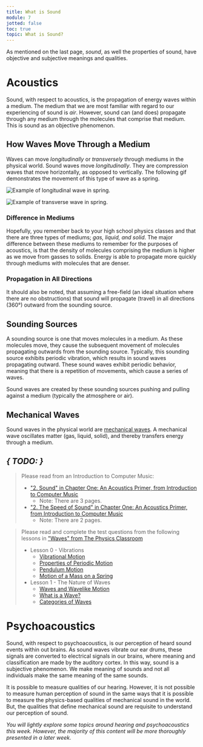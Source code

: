 ```yaml
---
title: What is Sound
module: 7
jotted: false
toc: true
topic: What is Sound?
---
```


As mentioned on the last page, _sound_, as well the properties of sound, have objective and subjective meanings and qualities.

# Acoustics

Sound, with respect to acoustics, is the propagation of energy waves within a medium. The medium that we are most familiar with regard to our experiencing of sound is _air_. However, sound can (and does) propagate through any medium through the molecules that comprise that medium. This is sound as an objective phenomenon.

## How Waves Move Through a Medium

Waves can move _longitudinally_ or _transversely_ through mediums in the physical world. Sound waves move _longitudinally_. They are compression waves that move horizontally, as opposed to vertically. The following gif demonstrates the movement of this type of wave as a spring.

![Example of longitudinal wave in spring.](../imgs/longitudinal-wave-ex.gif "Example of longitudinal wave in spring.")

![Example of transverse wave in spring.](../imgs/transverse-wave-ex.gif "Example of transverse wave in spring.")

<!-- Add additional videos or animated examples. Particularly of a particle system example. Melecules hanging in air normally, and with sound wave propagation  -->


### Difference in Mediums

Hopefully, you remember back to your high school physics classes and that there are three types of mediums; _gas, liquid, and solid_. The major difference between these mediums to remember for the purposes of acoustics, is that the density of molecules comprising the medium is higher as we move from gasses to solids. Energy is able to propagate more quickly through mediums with molecules that are denser.

### Propagation in All Directions

It should also be noted, that assuming a free-field (an ideal situation where there are no obstructions) that sound will propagate (travel) in all directions (360°) outward from the sounding source.

<!-- Add image/gif demo-ing -->

## Sounding Sources

A sounding source is one that moves molecules in a medium. As these molecules move, they cause the subsequent movement of molecules propagating outwards from the sounding source. Typically, this sounding source exhibits periodic vibration, which results in sound waves propagating outward. These sound waves exhibit periodic behavior, meaning that there is a repetition of movements, which cause a series of waves.

Sound waves are created by these sounding sources pushing and pulling against a medium (typically the atmosphere or air).

## Mechanical Waves

Sound waves in the physical world are [mechanical waves](https://en.wikipedia.org/wiki/Mechanical_wave). A mechanical wave oscillates matter (gas, liquid, solid), and thereby transfers energy through a medium.

<!--

## Speed of Sound

!!! Enter info on Speed of Sound!

-->

## **_{ TODO: }_**

> Please read from an Introduction to Computer Music:
>
> - ["2. Sound" in Chapter One: An Acoustics Primer, from Introduction to Computer Music](https://cmtext.indiana.edu/acoustics/chapter1_sound.php)
> 	  - Note: There are 3 pages.
> - ["2. The Speed of Sound" in Chapter One: An Acoustics Primer, from Introduction to Computer Music](https://cmtext.indiana.edu/acoustics/chapter1_speed.php)
> 	  - Note: There are 2 pages.



> Please read and complete the test questions from the following lessons in
["Waves" from The Physics Classroom](https://www.physicsclassroom.com/class/waves/)
>
> - Lesson 0 - Vibrations
>	- [Vibrational Motion](https://www.physicsclassroom.com/class/waves/Lesson-0/Vibrational-Motion)
>	- [Properties of Periodic Motion](https://www.physicsclassroom.com/class/waves/Lesson-0/Properties-of-Periodic-Motion)
>	- [Pendulum Motion](https://www.physicsclassroom.com/class/waves/Lesson-0/Pendulum-Motion)
>	- [Motion of a Mass on a Spring](https://www.physicsclassroom.com/class/waves/Lesson-0/Motion-of-a-Mass-on-a-Spring)
> - Lesson 1 - The Nature of Waves
>	- [Waves and Wavelike Motion](https://www.physicsclassroom.com/class/waves/Lesson-1/Waves-and-Wavelike-Motion)
>	- [What is a Wave?](https://www.physicsclassroom.com/class/waves/Lesson-1/What-is-a-Wave)
>	- [Categories of Waves](https://www.physicsclassroom.com/class/waves/Lesson-1/Categories-of-Waves)


# Psychoacoustics

Sound, with respect to psychoacoustics, is our perception of heard sound events within out brains. As sound waves vibrate our ear drums, these signals are converted to electrical signals in our brains, where meaning and classification are made by the auditory cortex. In this way, sound is a subjective phenomenon. We make meaning of sounds and not all individuals make the same meaning of the same sounds.

It is possible to measure qualities of our hearing. However, it is not possible to measure human perception of sound in the same ways that it is possible to measure the physics-based qualities of mechanical sound in the world. But, the qualities that define mechanical sound are requisite to understand our perception of sound.

_You will lightly explore some topics around hearing and psychoacoustics this week. However, the majority of this content will be more thoroughly presented in a later week._

